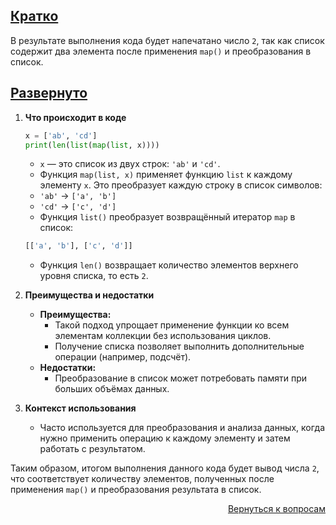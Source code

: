 ## <u>Кратко</u>

В результате выполнения кода будет напечатано число `2`, так как список содержит два элемента после применения `map()` и
преобразования в список.

## <u>Развернуто</u>

1. **Что происходит в коде**
    ```python
    x = ['ab', 'cd']
    print(len(list(map(list, x))))
    ```
    - `x` — это список из двух строк: `'ab'` и `'cd'`.
    - Функция `map(list, x)` применяет функцию `list` к каждому элементу `x`. Это преобразует каждую строку в список
      символов:
    - `'ab'` → `['a', 'b']`
    - `'cd'` → `['c', 'd']`
    - Функция `list()` преобразует возвращённый итератор `map` в список:
    ```python
    [['a', 'b'], ['c', 'd']]
    ```  
    - Функция `len()` возвращает количество элементов верхнего уровня списка, то есть `2`.

2. **Преимущества и недостатки**
    - **Преимущества:**
        - Такой подход упрощает применение функции ко всем элементам коллекции без использования циклов.
        - Получение списка позволяет выполнить дополнительные операции (например, подсчёт).
    - **Недостатки:**
        - Преобразование в список может потребовать памяти при больших объёмах данных.

3. **Контекст использования**
    - Часто используется для преобразования и анализа данных, когда нужно применить операцию к каждому элементу и затем
      работать с результатом.

Таким образом, итогом выполнения данного кода будет вывод числа `2`, что соответствует количеству элементов, полученных
после применения `map()` и преобразования результата в список.

<div align="right">

[Вернуться к вопросам](../Вопросы.md)

</div>
